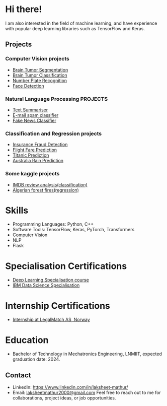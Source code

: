 # Hi there! 
I am also interested in the field of machine learning, and have experience with popular deep learning libraries such as TensorFlow and Keras.

## Projects
### Computer Vision projects
- [Brain Tumor Segmentation](https://github.com/Lak2k1/Brain-Tumor-Segmentation)
- [Brain Tumor Classification](https://github.com/Lak2k1/Brain-Tumor-Classification-using-Deep-Learning)
- [Number Plate Recognition](https://github.com/Lak2k1/Number-plate-recognition)
- [Face Detection](https://github.com/Lak2k1/Face-Detection)

### Natural Language Processing PROJECTS
- [Text Summariser](https://github.com/Lak2k1/Text-Summarizer)
- [E-mail spam classifier](https://github.com/Lak2k1/E-Mail-spam-classifier)
- [Fake News Classifier](https://github.com/Lak2k1/Fake-News-Classifier)

### Classification and Regression projects
- [Insurance Fraud Detection](https://github.com/Lak2k1/Insurance-Fraud-Detection)
- [Flight Fare Prediction](https://github.com/Lak2k1/Flight-Fare-Prediction)
- [Titanic Prediction](https://github.com/Lak2k1/Titanic-Prediction)
- [Australia Rain Prediction](https://github.com/Lak2k1/Austrailia-Rain-Prediction)

### Some kaggle projects 
- [IMDB review analysis(classification)](https://www.kaggle.com/code/laksheetmathur/transformers-positional-encoding)
- [Algerian forest fires(regression)](https://www.kaggle.com/code/laksheetmathur/algerian-forest-fires/notebook)

# Skills
- Programming Languages: Python, C++
- Software Tools: TensorFlow, Keras, PyTorch, Transformers
- Computer Vision
- NLP
- Flask

# Specialisation Certifications
- [Deep Learning Specialisation course](https://www.coursera.org/account/accomplishments/specialization/certificate/E5U2ERKDFH4P)
- [IBM Data Science Specialisation](https://www.coursera.org/account/accomplishments/specialization/certificate/3VHUZXEE2EP4)

# Internship Certifications
- [Internship at LegalMatch AS, Norway](https://drive.google.com/file/d/1juXwcnQszIre5NLcEStsvlH2WXF1198k/view)


# Education
* Bachelor of Technology in Mechatronics Engineering, LNMIIT, expected graduation date: 2024.
## Contact
* LinkedIn: https://www.linkedin.com/in/laksheet-mathur/
* Email: laksheetmathur2000@gmail.com
Feel free to reach out to me for collaborations, project ideas, or job opportunities.
